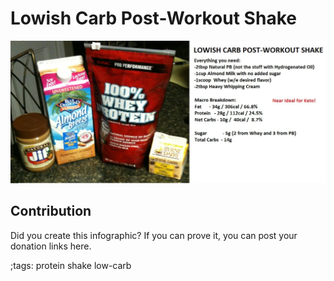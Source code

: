 # Lowish Carb Post-Workout Shake

![](fitpics/lowish-carb-post-workout-shake.webp)

## Contribution

Did you create this infographic? If you can prove it, you can post your donation links here. 

;tags: protein shake low-carb

